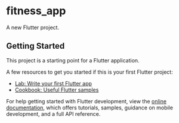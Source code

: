 # fitness_app

A new Flutter project.

## Getting Started

This project is a starting point for a Flutter application.

A few resources to get you started if this is your first Flutter project:

- [Lab: Write your first Flutter app](https://docs.flutter.dev/get-started/codelab)
- [Cookbook: Useful Flutter samples](https://docs.flutter.dev/cookbook)

For help getting started with Flutter development, view the
[online documentation](https://docs.flutter.dev/), which offers tutorials,
samples, guidance on mobile development, and a full API reference.
<!--- 2025-06-03 23:58:10 - Automated trivial update. -->
<!--- 2025-06-04 00:57:02 - Automated trivial update. -->
<!--- 2025-06-04 01:10:06 - Automated trivial update. -->
<!--- 2025-06-04 01:11:02 - Automated trivial update. -->
